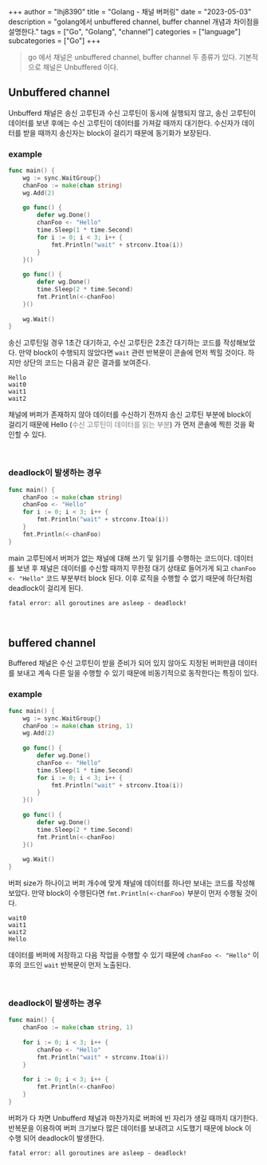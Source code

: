 +++
author = "lhj8390"
title = "Golang - 채널 버퍼링"
date = "2023-05-03"
description = "golang에서 unbuffered channel, buffer channel 개념과 차이점을 설명한다."
tags = ["Go", "Golang", "channel"]
categories = ["language"]
subcategories = ["Go"]
+++

>go 에서 채널은 unbuffered channel, buffer channel 두 종류가 있다. 기본적으로 채널은 Unbuffered 이다. 

## Unbuffered channel

Unbufferd 채널은 송신 고루틴과 수신 고루틴이 동시에 실행되지 않고, 송신 고루틴이 데이터를 보낸 후에는 수신 고루틴이 데이터를 가져갈 때까지 대기한다. 수신자가 데이터를 받을 때까지 송신자는 block이 걸리기 때문에 동기화가 보장된다.

### example

```go
func main() {  
    wg := sync.WaitGroup{}  
    chanFoo := make(chan string)  
    wg.Add(2)  
	
    go func() {  
        defer wg.Done()  
        chanFoo <- "Hello"  
        time.Sleep(1 * time.Second)
        for i := 0; i < 3; i++ {  
            fmt.Println("wait" + strconv.Itoa(i))  
        }  
    }()  
	  
    go func() {  
        defer wg.Done()  
        time.Sleep(2 * time.Second)
        fmt.Println(<-chanFoo)  
    }()  
	
    wg.Wait()  
}
```

송신 고루틴일 경우 1초간 대기하고, 수신 고루틴은 2초간 대기하는 코드를 작성해보았다. 만약 block이 수행되지 않았다면 `wait` 관련 반복문이 콘솔에 먼저 찍힐 것이다. 하지만 상단의 코드는 다음과 같은 결과를 보여준다.

```
Hello
wait0
wait1
wait2
```

채널에 버퍼가 존재하지 않아 데이터를 수신하기 전까지 송신 고루틴 부분에 block이 걸리기 때문에 Hello (<font color="#7f7f7f">수신 고루틴이 데이터를 읽는 부분</font>) 가 먼저 콘솔에 찍힌 것을 확인할 수 있다.

<br/>

### deadlock이 발생하는 경우

```go
func main() {  
    chanFoo := make(chan string)  
    chanFoo <- "Hello"  
    for i := 0; i < 3; i++ {  
        fmt.Println("wait" + strconv.Itoa(i))  
    }  
    fmt.Println(<-chanFoo)  
}
```

main 고루틴에서 버퍼가 없는 채널에 대해 쓰기 및 읽기를 수행하는 코드이다. 데이터를 보낸 후 채널은 데이터를 수신할 때까지 무한정 대기 상태로 들어가게 되고 `chanFoo <- "Hello"` 코드 부분부터 block 된다. 이후 로직을 수행할 수 없기 때문에 하단처럼 deadlock이 걸리게 된다.

```
fatal error: all goroutines are asleep - deadlock!
```

<br/>

## buffered channel

Buffered 채널은 수신 고루틴이 받을 준비가 되어 있지 않아도 지정된 버퍼만큼 데이터를 보내고 계속 다른 일을 수행할 수 있기 때문에 비동기적으로 동작한다는 특징이 있다.

### example

```go
func main() {  
    wg := sync.WaitGroup{}  
    chanFoo := make(chan string, 1)  
    wg.Add(2)  
	  
    go func() {  
        defer wg.Done()  
        chanFoo <- "Hello"  
        time.Sleep(1 * time.Second)  
        for i := 0; i < 3; i++ {  
            fmt.Println("wait" + strconv.Itoa(i))  
        }  
    }()  
	  
    go func() {  
        defer wg.Done()  
        time.Sleep(2 * time.Second)  
        fmt.Println(<-chanFoo)  
    }()  
	  
    wg.Wait()  
}
```

버퍼 size가 하나이고 버퍼 개수에 맞게 채널에 데이터를 하나만 보내는 코드를 작성해보았다. 만약 block이 수행된다면 `fmt.Println(<-chanFoo)` 부분이 먼저 수행될 것이다. 

```
wait0
wait1
wait2
Hello
```

데이터를 버퍼에 저장하고 다음 작업을 수행할 수 있기 때문에 `chanFoo <- "Hello"` 이후의 코드인 `wait` 반복문이 먼저 노출된다.

<br/>

### deadlock이 발생하는 경우

```go
func main() {  
    chanFoo := make(chan string, 1)  
	  
    for i := 0; i < 3; i++ {  
        chanFoo <- "Hello"  
        fmt.Println("wait" + strconv.Itoa(i))  
    }  
	  
    for i := 0; i < 3; i++ {  
        fmt.Println(<-chanFoo)  
    }  
}
```

버퍼가 다 차면 Unbufferd 채널과 마찬가지로 버퍼에 빈 자리가 생길 때까지 대기한다. 반복문을 이용하여 버퍼 크기보다 많은 데이터를 보내려고 시도했기 때문에 block 이 수행 되어 deadlock이 발생한다.

```
fatal error: all goroutines are asleep - deadlock!
```

<br/>
<br/>